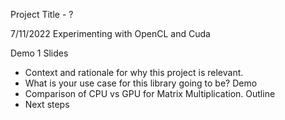 Project Title - ?

7/11/2022
Experimenting with OpenCL and Cuda

Demo 1
Slides
 - Context and rationale for why this project is relevant.
 - What is your use case for this library going to be?
Demo
 - Comparison of CPU vs GPU for Matrix Multiplication.
Outline
 - Next steps
